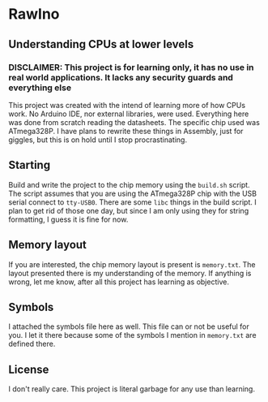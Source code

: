 # RawIno
## Understanding CPUs at lower levels

### DISCLAIMER: This project is for learning only, it has no use in real world applications. It lacks any security guards and everything else

This project was created with the intend of learning more of how CPUs work.
No Arduino IDE, nor external libraries, were used. Everything here was done from scratch
reading the datasheets. The specific chip used was ATmega328P.
I have plans to rewrite these things in Assembly, just for
giggles, but this is on hold until I stop procrastinating.

## Starting
Build and write the project to the chip memory using the `build.sh` script.
The script assumes that you are using the ATmega328P chip with
the USB serial connect to `tty-USB0`.
There are some `libc` things in the build script.
I plan to get rid of those one day, but since I am only
using they for string formatting, I guess it is fine for now.

## Memory layout
If you are interested, the chip memory layout is present is
`memory.txt`. The layout presented there is my understanding
of the memory. If anything is wrong, let me know, after all this
project has learning as objective.

## Symbols
I attached the symbols file here as well.
This file can or not be useful for you. I let it there because
some of the symbols I mention in `memory.txt` are defined there.

## License
I don't really care. This project is literal garbage for any use than
learning.
